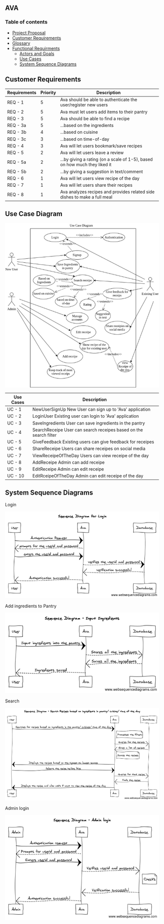 
## AVA

### Table of contents  
* [Project Proposal](https://github.com/CSUS-CSC-131-Fall2017/ava/blob/master/docs/friday-proposal.md)
* [Customer Requirements](#requirements)
* [Glossary](#glossary)
* [Functional Requirments](#functional)
  * [Actors and Goals](#actor)
  * [Use Cases](#usecase)
  * [System Sequence Diagrams](#diagrams)

## <a name="requirements"></a> Customer Requirements                                  

| Requirements | Priority | Description                              |
| ------------ | -------- | ---------------------------------------- |
| REQ - 1      | 5        | Ava should be able to authenticate the user/register new users |
| REQ - 2      | 5        | Ava must let users add items to their pantry |
| REQ - 3      | 5        | Ava should be able to find a recipe      |
| REQ - 3a     | 5        | ...based on the ingredients              |
| REQ - 3b     | 4        | ...based on cuisine                      |
| REQ - 3c     | 3        | ...based on time-of-day                  |
| REQ - 4      | 3        | Ava will let users bookmark/save recipes |
| REQ - 5      | 2        | Ava will let users leave a review        |
| REQ - 5a     | 2        | ...by giving a rating (on a scale of 1-5), based on how much they liked it |
| REQ - 5b     | 2        | ...by giving a suggestion in text/comment |
| REQ - 6      | 1        | Ava will let users view recipe of the day |
| REQ - 7      | 1        | Ava will let users share their recipes   |
| REQ - 8      | 1        | Ava analyzes recipes and provides related side dishes to make a full meal |

## <a name="usecase"></a> Use Case Diagram

![image](use_case_diagram.jpg)





| Use Cases | Description                              |
| --------- | ---------------------------------------- |
| UC - 1    | NewUserSignUp New User can sign up to 'Ava' application |
| UC - 2    | LoginUser Existing user can login to 'Ava' application |
| UC - 3    | SaveIngredients User can save ingredients in the pantry |
| UC - 4    | SearchReceipe User can search receipes based on the search filter |
| UC - 5    | GiveFeedback Existing users can give feedback for receipes |
| UC - 6    | ShareReceipe Users can share receipes on social media |
| UC - 7    | ViewReceipeOfTheDay Users can view receipe of the day |
| UC - 8    | AddReceipe Admin can add receipe         |
| UC - 9    | EditReceipe Admin can edit receipe       |
| UC - 10   | EditRceipeOfTheDay Admin can edit receipe of the day |



## <a name="diagrams"></a> System Sequence Diagrams

Login



![image](Sequence_Diagram_for_Login.png)









Add ingredients to Pantry



![image](Sequence_Diagram_Input_Ingredients.png)









Search



![image](Sequence_Diagram_Search_Recipes_modified.png)





Admin login 



![image](Sequence_Diagram_Admin_login.png)




